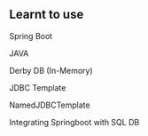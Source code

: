 Learnt to use
--------------

Spring Boot

JAVA

Derby DB (In-Memory)

JDBC Template

NamedJDBCTemplate

Integrating Springboot with SQL DB
